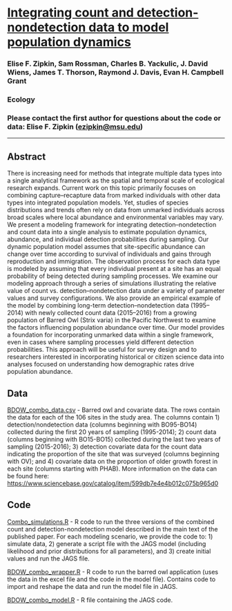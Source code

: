 # [Integrating count and detection-nondetection data to model population dynamics](https://esajournals.onlinelibrary.wiley.com/doi/full/10.1002/ecy.1831)

### Elise F. Zipkin, Sam Rossman, Charles B. Yackulic, J. David Wiens, James T. Thorson, Raymond J. Davis, Evan H. Campbell Grant

### Ecology

### Please contact the first author for questions about the code or data: Elise F. Zipkin (ezipkin@msu.edu)
________________________________________________________________________________________________________________________________________

## Abstract
There is increasing need for methods that integrate multiple data types into a single analytical framework as the spatial and temporal scale of ecological research expands. Current work on this topic primarily focuses on combining capture–recapture data from marked individuals with other data types into integrated population models. Yet, studies of species distributions and trends often rely on data from unmarked individuals across broad scales where local abundance and environmental variables may vary. We present a modeling framework for integrating detection–nondetection and count data into a single analysis to estimate population dynamics, abundance, and individual detection probabilities during sampling. Our dynamic population model assumes that site-specific abundance can change over time according to survival of individuals and gains through reproduction and immigration. The observation process for each data type is modeled by assuming that every individual present at a site has an equal probability of being detected during sampling processes. We examine our modeling approach through a series of simulations illustrating the relative value of count vs. detection–nondetection data under a variety of parameter values and survey configurations. We also provide an empirical example of the model by combining long-term detection–nondetection data (1995–2014) with newly collected count data (2015–2016) from a growing population of Barred Owl (Strix varia) in the Pacific Northwest to examine the factors influencing population abundance over time. Our model provides a foundation for incorporating unmarked data within a single framework, even in cases where sampling processes yield different detection probabilities. This approach will be useful for survey design and to researchers interested in incorporating historical or citizen science data into analyses focused on understanding how demographic rates drive population abundance.

## **Data**
[BDOW_combo_data.csv](https://github.com/zipkinlab/Zipkin_etal_2017_Ecol/blob/master/BDOW_combo_data.csv) - Barred owl and covariate data. The rows contain the data for each of the 106 sites in the study area. The columns contain 1) detection/nondetection data (columns beginning with BO95-BO14) collected during the first 20 years of sampling (1995-2014); 2) count data (columns beginning with BO15-BO15) collected during the last two years of sampling (2015-2016); 3) detection covariate data for the count data indicating the proportion of the site that was surveyed (columns beginning with OV); and 4) covariate data on the proportion of older growth forest in each site (columns starting with PHAB). More information on the data can be found here: https://www.sciencebase.gov/catalog/item/599db7e4e4b012c075b965d0


## **Code**
[Combo_simulations.R](https://github.com/zipkinlab/Zipkin_etal_2017_Ecol/blob/master/Combo_simulations.R) - R code to run the three versions of the combined count and detection-nondetection model described in the main text of the published paper. For each modeling scenario, we provide the code to: 1) simulate data, 2) generate a script file with the JAGS model (including likelihood and prior distributions for all parameters), and 3) create initial values and run the JAGS file.

[BDOW_combo_wrapper.R](https://github.com/zipkinlab/Zipkin_etal_2017_Ecol/blob/master/BDOW_combo_wrapper.R) - R code to run the barred owl application (uses the data in the excel file and the code in the model file). Contains code to import and reshape the data and run the model file in JAGS.

[BDOW_combo_model.R](https://github.com/zipkinlab/Zipkin_etal_2017_Ecol/blob/master/BDOW_combo_model.R) - R file containing the JAGS code.

